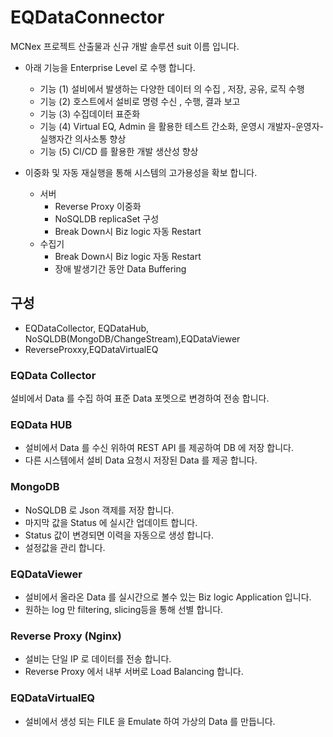 # EQDataConnector
MCNex 프로젝트 산출물과 신규 개발 솔루션 suit 이름 입니다.  

* 아래 기능을 Enterprise Level 로 수행 합니다. 
  * 기능 (1) 설비에서 발생하는 다양한 데이터 의 수집 , 저장, 공유, 로직 수행
  * 기능 (2) 호스트에서 설비로 명령 수신 , 수행, 결과 보고
  * 기능 (3) 수집데이터 표준화
  * 기능 (4) Virtual EQ, Admin 을 활용한 테스트 간소화, 운영시 개발자-운영자-실행자간 의사소통 향상
  * 기능 (5) CI/CD 를 활용한 개발 생산성  향상

* 이중화 및 자동 재실행을 통해 시스템의 고가용성을 확보 합니다.
  * 서버
    * Reverse Proxy 이중화
    * NoSQLDB replicaSet 구성
    * Break Down시 Biz logic 자동 Restart
  * 수집기
    * Break Down시 Biz logic 자동 Restart
    * 장애 발생기간 동안 Data Buffering

## 구성
* EQDataCollector, EQDataHub, NoSQLDB(MongoDB/ChangeStream),EQDataViewer
* ReverseProxxy,EQDataVirtualEQ
### EQData Collector
설비에서 Data 를 수집 하여 표준 Data 포멧으로 변경하여 전송 합니다. 
### EQData HUB
* 설비에서 Data 를 수신 위하여 REST API 를 제공하여 DB 에 저장 합니다. 
* 다른 시스템에서 설비 Data 요청시 저장된 Data 를 제공 합니다. 

### MongoDB
* NoSQLDB 로 Json 객제를 저장 합니다. 
*  마지막 값을 Status 에 실시간 업데이트 합니다. 
* Status 값이 변경되면 이력을 자동으로 생성 합니다. 
* 설정값을 관리 합니다. 

### EQDataViewer
* 설비에서 올라온 Data 를 실시간으로 볼수 있는 Biz logic Application 입니다. 
* 원하는 log 만 filtering, slicing등을 통해 선별 합니다.

### Reverse Proxy (Nginx)
* 설비는 단일 IP 로 데이터를 전송 합니다. 
* Reverse Proxy 에서 내부 서버로 Load Balancing 합니다. 

### EQDataVirtualEQ
* 설비에서 생성 되는 FILE 을 Emulate 하여 가상의 Data 를 만듭니다.  


